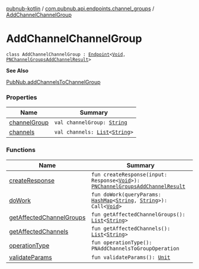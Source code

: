 [pubnub-kotlin](../../index.md) / [com.pubnub.api.endpoints.channel_groups](../index.md) / [AddChannelChannelGroup](./index.md)

# AddChannelChannelGroup

`class AddChannelChannelGroup : `[`Endpoint`](../../com.pubnub.api/-endpoint/index.md)`<`[`Void`](https://docs.oracle.com/javase/6/docs/api/java/lang/Void.html)`, `[`PNChannelGroupsAddChannelResult`](../../com.pubnub.api.models.consumer.channel_group/-p-n-channel-groups-add-channel-result/index.md)`>`

**See Also**

[PubNub.addChannelsToChannelGroup](../../com.pubnub.api/-pub-nub/add-channels-to-channel-group.md)

### Properties

| Name | Summary |
|---|---|
| [channelGroup](channel-group.md) | `val channelGroup: `[`String`](https://kotlinlang.org/api/latest/jvm/stdlib/kotlin/-string/index.html) |
| [channels](channels.md) | `val channels: `[`List`](https://kotlinlang.org/api/latest/jvm/stdlib/kotlin.collections/-list/index.html)`<`[`String`](https://kotlinlang.org/api/latest/jvm/stdlib/kotlin/-string/index.html)`>` |

### Functions

| Name | Summary |
|---|---|
| [createResponse](create-response.md) | `fun createResponse(input: Response<`[`Void`](https://docs.oracle.com/javase/6/docs/api/java/lang/Void.html)`>): `[`PNChannelGroupsAddChannelResult`](../../com.pubnub.api.models.consumer.channel_group/-p-n-channel-groups-add-channel-result/index.md) |
| [doWork](do-work.md) | `fun doWork(queryParams: `[`HashMap`](https://docs.oracle.com/javase/6/docs/api/java/util/HashMap.html)`<`[`String`](https://kotlinlang.org/api/latest/jvm/stdlib/kotlin/-string/index.html)`, `[`String`](https://kotlinlang.org/api/latest/jvm/stdlib/kotlin/-string/index.html)`>): Call<`[`Void`](https://docs.oracle.com/javase/6/docs/api/java/lang/Void.html)`>` |
| [getAffectedChannelGroups](get-affected-channel-groups.md) | `fun getAffectedChannelGroups(): `[`List`](https://kotlinlang.org/api/latest/jvm/stdlib/kotlin.collections/-list/index.html)`<`[`String`](https://kotlinlang.org/api/latest/jvm/stdlib/kotlin/-string/index.html)`>` |
| [getAffectedChannels](get-affected-channels.md) | `fun getAffectedChannels(): `[`List`](https://kotlinlang.org/api/latest/jvm/stdlib/kotlin.collections/-list/index.html)`<`[`String`](https://kotlinlang.org/api/latest/jvm/stdlib/kotlin/-string/index.html)`>` |
| [operationType](operation-type.md) | `fun operationType(): PNAddChannelsToGroupOperation` |
| [validateParams](validate-params.md) | `fun validateParams(): `[`Unit`](https://kotlinlang.org/api/latest/jvm/stdlib/kotlin/-unit/index.html) |
